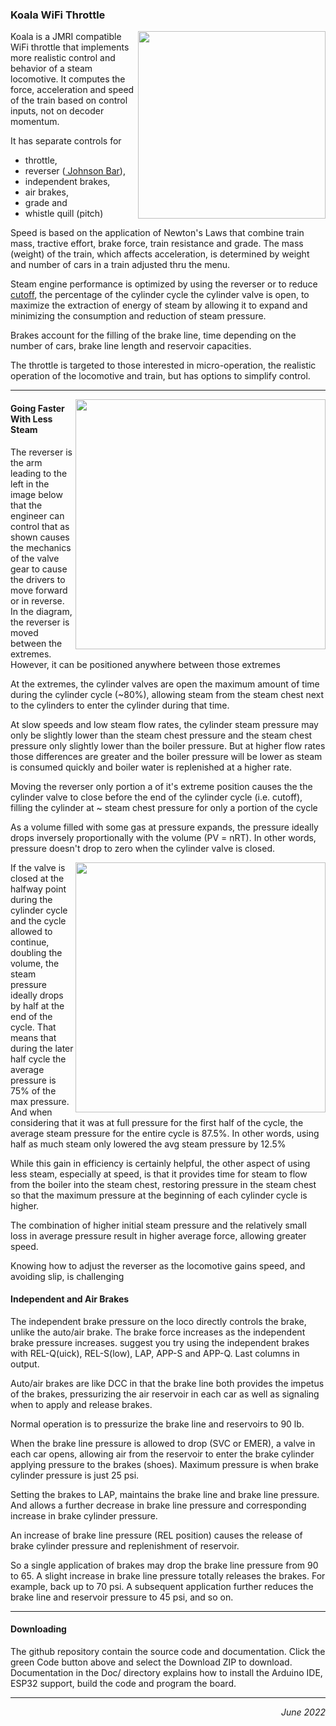 ### Koala WiFi Throttle

<img width=300 align=right src=https://i.imgur.com/SMV6n7q.jpg>

Koala is a JMRI compatible WiFi throttle 
that implements more realistic control and behavior of a steam locomotive.
It computes the force, acceleration and speed of the train
based on control inputs,
not on decoder momentum.

It has separate controls for
<ul>
 <li> throttle,
 <li> reverser
(<a href=https://en.wikipedia.org/wiki/Johnson_Bar_(locomotive)>
Johnson Bar</a>),
 <li> independent brakes,
 <li> air brakes,
 <li> grade and
 <li> whistle quill (pitch)
</ul>

Speed is based on the application of Newton's Laws that combine
train mass, tractive effort, brake force, train resistance and grade.
The mass (weight) of the train, which affects acceleration,
is determined by weight and number of cars in a train
adjusted thru the menu.

Steam engine performance is optimized by using the reverser or
to reduce
<a href=https://en.wikipedia.org/wiki/Cutoff_(steam_engine)>cutoff</a>,
the percentage of the cylinder cycle the cylinder valve is open,
to maximize the extraction of energy of steam by allowing it to expand and
minimizing the consumption and reduction of steam pressure.

Brakes account for the filling of the brake line,
time depending on the
number of cars, brake line length and reservoir capacities.

The throttle is targeted to those interested in micro-operation,
the realistic operation of the locomotive and train,
but has options to simplify control.

<!-- ------------------------------------------------------  --------------- -->
---
<img src=https://i.stack.imgur.com/6ItJK.gif width=400 align=right>

#### Going Faster With Less Steam

The reverser is the arm leading to the left in the image below that the engineer can control that as shown causes the mechanics of the valve gear to cause the drivers to move forward or in reverse.   In the diagram, the reverser is moved between the extremes.   However, it can be positioned anywhere between those extremes

<p>
At the extremes, the cylinder valves are open the maximum amount of time during the cylinder cycle (~80%), allowing steam from the steam chest next to the cylinders to enter the cylinder during that time.   

<p>
At slow speeds and low steam flow rates, the cylinder steam pressure may only be slightly lower than the steam chest pressure and the steam chest pressure only slightly lower than the boiler pressure.   But at higher flow rates those differences are greater and the boiler pressure will be lower as steam is consumed quickly and boiler water is replenished at a higher rate.

<p>
Moving the reverser only portion a of it's extreme position causes the the cylinder valve to close before the end of the cylinder cycle (i.e. cutoff), filling the cylinder at ~ steam chest pressure for only a portion of the cycle

<p>
As a volume filled with some gas at pressure expands, the pressure ideally drops inversely proportionally with the volume (PV = nRT).   In other words, pressure doesn't drop to zero when the cylinder valve is closed.

<p>
<a href=https://en.wikipedia.org/wiki/Cutoff_(steam_engine)>
<img src=https://upload.wikimedia.org/wikipedia/commons/thumb/6/61/Indicator_diagram_steam_admission.svg/479px-Indicator_diagram_steam_admission.svg.png
width=400 align=right></a>

If the valve is closed at the halfway point during the cylinder cycle and the cycle allowed to continue, doubling the volume, the steam pressure ideally drops by half at the end of the cycle.   That means that during the later half cycle the average pressure is 75% of the max pressure.   And when considering that it was at full pressure for the first half of the cycle, the average steam pressure for the entire cycle is 87.5%.   In other words, using half as much steam only lowered the avg steam pressure by 12.5%

<p>
While this gain in efficiency is certainly helpful, the other aspect of using less steam, especially at speed, is that it provides time for steam to flow from the boiler into the steam chest, restoring pressure in the steam chest so that the maximum pressure at the beginning of each cylinder cycle is higher.

<p>
The combination of higher initial steam pressure and the relatively small loss in average pressure result in higher average force, allowing greater speed.

<p>
Knowing how to adjust the reverser as the locomotive gains speed, and avoiding slip, is challenging

<!-- ------------------------------------------------------  --------------- -->
#### Independent and Air Brakes

The independent brake pressure on the loco directly controls the brake, unlike the auto/air brake.   The brake force increases as the independent brake pressure increases.      suggest you try using the independent brakes with REL-Q(uick), REL-S(low), LAP, APP-S and APP-Q.  Last columns in output.

<p>
Auto/air brakes are like DCC in that the brake line both provides the impetus of the brakes, pressurizing the air reservoir in each car as well as signaling when to apply and release brakes.

<p>
Normal operation is to pressurize the brake line and reservoirs to 90 lb.

<p>
When the brake line pressure is allowed to drop (SVC or EMER), a valve in each car opens, allowing air from the reservoir to enter the brake cylinder applying pressure to the brakes (shoes).    Maximum pressure is when brake cylinder pressure is just 25 psi.

<p>
Setting the brakes to LAP, maintains the brake line and brake line pressure.    And allows a further decrease in brake line pressure and corresponding increase in brake cylinder pressure.

<p>
An increase of brake line pressure (REL position) causes the release of brake cylinder pressure and replenishment of reservoir.

<p>
So a single application of brakes may drop the brake line pressure from 90 to 65.   A slight increase in brake line pressure totally releases the brakes.  For example, back up to 70 psi.   A subsequent application further reduces the brake line and reservoir pressure to 45 psi,  and so on.

<!-- ------------------------------------------------------  --------------- -->
---
#### Downloading

The github repository contain the source code and documentation.
Click the green Code button above and select the Download ZIP to download.
Documentation in the Doc/ directory explains how to
install the Arduino IDE, ESP32 support,
build the code and program the board.

<!-- -----------------------------------------------------  ---------------- -->
<hr>
<p align=right>
<i>June 2022</i>
